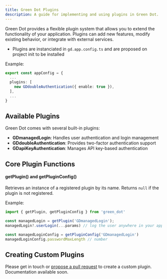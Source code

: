 ```yaml
---
title: Green Dot Plugins
description: A guide for implementing and using plugins in Green Dot.
---
```


Green Dot provides a flexible plugin system that allows you to extend the functionality of your application. Plugins can add new features, modify existing behavior, or integrate with external services.

* Plugins are instanciated in `gd.app.config.ts` and are proposed on project init to be installed

Example:
```ts title='myApp/gd.app.config.ts'
export const appConfig = {
  ...
  plugins: [
    new GDdoubleAuthentication({ enable: true }),
  ],
  ...
}
```

## Available Plugins

Green Dot comes with several built-in plugins:

- **GDmanagedLogin**: Handles user authentication and login management
- **GDdoubleAuthentication**: Provides two-factor authentication support
- **GDapiKeyAuthentication**: Manages API key-based authentication



## Core Plugin Functions

#### getPlugin() and getPluginConfig()

Retrieves an instance of a registered plugin by its name. Returns `null` if the plugin is not registered.

Example:
```typescript
import { getPlugin, getPluginConfig } from 'green_dot'

const managedLogin = getPlugin('GDmanagedLogin');
managedLogin?.userLogin(...params) // log the user anywhere in your app

const managedLoginConfig = getPluginConfig('GDmanagedLogin')
managedLoginConfig.passwordMaxLength // number
```

## Creating Custom Plugins

Please get in touch or [propose a pull request](https://github.com/topkat/green_dot/pulls) to create a custom plugin. Documentation available soon.